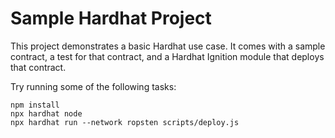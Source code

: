 # Sample Hardhat Project

This project demonstrates a basic Hardhat use case. It comes with a sample contract, a test for that contract, and a Hardhat Ignition module that deploys that contract.

Try running some of the following tasks:

```shell
npm install
npx hardhat node
npx hardhat run --network ropsten scripts/deploy.js

```

